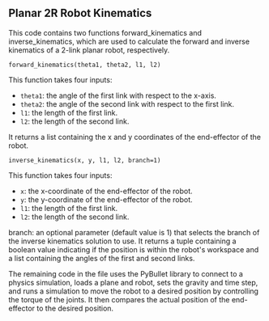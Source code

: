 ## Planar 2R Robot Kinematics

This code contains two functions forward_kinematics and inverse_kinematics, which are used to calculate the forward and inverse kinematics of a 2-link planar robot, respectively.


`forward_kinematics(theta1, theta2, l1, l2)`

This function takes four inputs:

- `theta1`: the angle of the first link with respect to the x-axis.
- `theta2`: the angle of the second link with respect to the first link.
- `l1`: the length of the first link.
- `l2`: the length of the second link.

It returns a list containing the x and y coordinates of the end-effector of the robot.

`inverse_kinematics(x, y, l1, l2, branch=1)`

This function takes four inputs:

- `x`: the x-coordinate of the end-effector of the robot.
- `y`: the y-coordinate of the end-effector of the robot.
- `l1`: the length of the first link.
- `l2`: the length of the second link.

branch: an optional parameter (default value is 1) that selects the branch of the inverse kinematics solution to use.
It returns a tuple containing a boolean value indicating if the position is within the robot's workspace and a list containing the angles of the first and second links.

The remaining code in the file uses the PyBullet library to connect to a physics simulation, loads a plane and robot, sets the gravity and time step, and runs a simulation to move the robot to a desired position by controlling the torque of the joints. It then compares the actual position of the end-effector to the desired position.

